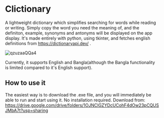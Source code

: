 # Clictionary 

A lightweight dictionary which simplifies searching for words while reading or writing. Simply copy the word you need the meaning of, and the definiton, example, synonyms and antonyms will be displayed on the app display. It's made entirely with python, using tkinter, and fetches english definitions from https://dictionaryapi.dev/ . 


![qzuzaaQQa4](https://user-images.githubusercontent.com/63246042/141506448-192131ed-b2ee-4d82-95a0-bb96919a2d23.gif)

Currently, it supports English and Bangla(although the Bangla functionality is limited compared to it's English support). 


## How to use it
The easiest way is to download the .exe file, and you will immediately be able to run and start using it. No installation required.
Download from: https://drive.google.com/drive/folders/1OJNClGZYDcUCohF4dOw23pCQUSJMbA7t?usp=sharing

